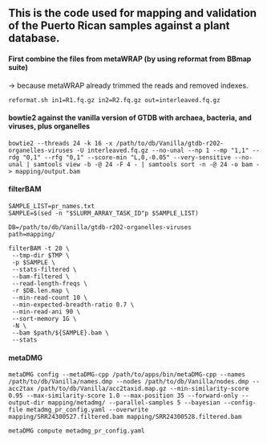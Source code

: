 ## This is the code used for mapping and validation of the Puerto Rican samples against a plant database.
#### First combine the files from metaWRAP (by using reformat from BBmap suite) 
-> because metaWRAP already trimmed the reads and removed indexes.
```
reformat.sh in1=R1.fq.gz in2=R2.fq.gz out=interleaved.fq.gz
```

#### bowtie2 against the vanilla version of GTDB with archaea, bacteria, and viruses, plus organelles
```
bowtie2 --threads 24 -k 16 -x /path/to/db/Vanilla/gtdb-r202-organelles-viruses -U interleaved.fq.gz --no-unal --np 1 --mp "1,1" --rdg "0,1" --rfg "0,1" --score-min "L,0,-0.05" --very-sensitive --no-unal | samtools view -b -@ 24 -F 4 - | samtools sort -n -@ 24 -o bam - > mapping/output.bam
```

#### filterBAM
```
SAMPLE_LIST=pr_names.txt
SAMPLE=$(sed -n "$SLURM_ARRAY_TASK_ID"p $SAMPLE_LIST)

DB=/path/to/db/Vanilla/gtdb-r202-organelles-viruses
path=mapping/

filterBAM -t 20 \
 --tmp-dir $TMP \
 -p $SAMPLE \
 --stats-filtered \
 --bam-filtered \
 --read-length-freqs \
 -r $DB.len.map \
 --min-read-count 10 \
 --min-expected-breadth-ratio 0.7 \
 --min-read-ani 90 \
 --sort-memory 1G \
 -N \
 --bam $path/${SAMPLE}.bam \
 --stats
```

#### metaDMG
```
metaDMG config --metaDMG-cpp /path/to/apps/bin/metaDMG-cpp --names /path/to/db/Vanilla/names.dmp --nodes /path/to/db/Vanilla/nodes.dmp --acc2tax /path/to/db/Vanilla/acc2taxid.map.gz --min-similarity-score 0.95 --max-similarity-score 1.0 --max-position 35 --forward-only --output-dir mapping/metadmg/ --parallel-samples 5 --bayesian --config-file metadmg_pr_config.yaml --overwrite mapping/SRR24300527.filtered.bam mapping/SRR24300528.filtered.bam

metaDMG compute metadmg_pr_config.yaml
```
